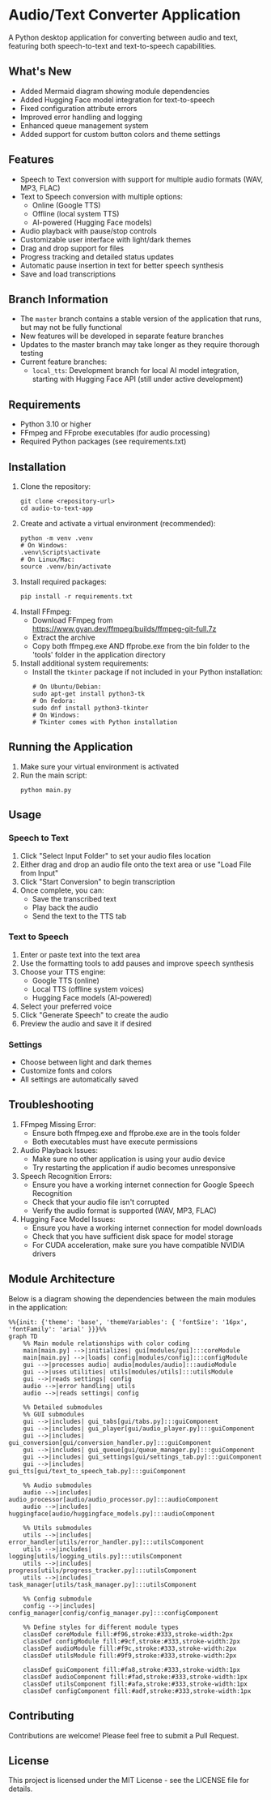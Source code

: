 # Audio/Text Converter Application
A Python desktop application for converting between audio and text, featuring both speech-to-text and text-to-speech capabilities.

## What's New
- Added Mermaid diagram showing module dependencies
- Added Hugging Face model integration for text-to-speech
- Fixed configuration attribute errors
- Improved error handling and logging
- Enhanced queue management system
- Added support for custom button colors and theme settings

## Features
- Speech to Text conversion with support for multiple audio formats (WAV, MP3, FLAC)
- Text to Speech conversion with multiple options:
  - Online (Google TTS)
  - Offline (local system TTS)
  - AI-powered (Hugging Face models)
- Audio playback with pause/stop controls
- Customizable user interface with light/dark themes
- Drag and drop support for files
- Progress tracking and detailed status updates
- Automatic pause insertion in text for better speech synthesis
- Save and load transcriptions

## Branch Information
- The `master` branch contains a stable version of the application that runs, but may not be fully functional
- New features will be developed in separate feature branches
- Updates to the master branch may take longer as they require thorough testing
- Current feature branches:
  - `local_tts`: Development branch for local AI model integration, starting with Hugging Face API (still under active development)

## Requirements
- Python 3.10 or higher
- FFmpeg and FFprobe executables (for audio processing)
- Required Python packages (see requirements.txt)

## Installation
1. Clone the repository:
   ```
   git clone <repository-url>
   cd audio-to-text-app
   ```
2. Create and activate a virtual environment (recommended):
   ```
   python -m venv .venv
   # On Windows:
   .venv\Scripts\activate
   # On Linux/Mac:
   source .venv/bin/activate
   ```
3. Install required packages:
   ```
   pip install -r requirements.txt
   ```
4. Install FFmpeg:
   - Download FFmpeg from https://www.gyan.dev/ffmpeg/builds/ffmpeg-git-full.7z
   - Extract the archive
   - Copy both ffmpeg.exe AND ffprobe.exe from the bin folder to the 'tools' folder in the application directory
5. Install additional system requirements:
   - Install the `tkinter` package if not included in your Python installation:
     ```
     # On Ubuntu/Debian:
     sudo apt-get install python3-tk
     # On Fedora:
     sudo dnf install python3-tkinter
     # On Windows:
     # Tkinter comes with Python installation
     ```

## Running the Application
1. Make sure your virtual environment is activated
2. Run the main script:
   ```
   python main.py
   ```

## Usage
### Speech to Text
1. Click "Select Input Folder" to set your audio files location
2. Either drag and drop an audio file onto the text area or use "Load File from Input"
3. Click "Start Conversion" to begin transcription
4. Once complete, you can:
   - Save the transcribed text
   - Play back the audio
   - Send the text to the TTS tab

### Text to Speech
1. Enter or paste text into the text area
2. Use the formatting tools to add pauses and improve speech synthesis
3. Choose your TTS engine:
   - Google TTS (online)
   - Local TTS (offline system voices)
   - Hugging Face models (AI-powered)
4. Select your preferred voice
5. Click "Generate Speech" to create the audio
6. Preview the audio and save it if desired

### Settings
- Choose between light and dark themes
- Customize fonts and colors
- All settings are automatically saved

## Troubleshooting
1. FFmpeg Missing Error:
   - Ensure both ffmpeg.exe and ffprobe.exe are in the tools folder
   - Both executables must have execute permissions
2. Audio Playback Issues:
   - Make sure no other application is using your audio device
   - Try restarting the application if audio becomes unresponsive
3. Speech Recognition Errors:
   - Ensure you have a working internet connection for Google Speech Recognition
   - Check that your audio file isn't corrupted
   - Verify the audio format is supported (WAV, MP3, FLAC)
4. Hugging Face Model Issues:
   - Ensure you have a working internet connection for model downloads
   - Check that you have sufficient disk space for model storage
   - For CUDA acceleration, make sure you have compatible NVIDIA drivers

## Module Architecture
Below is a diagram showing the dependencies between the main modules in the application:

```mermaid
%%{init: {'theme': 'base', 'themeVariables': { 'fontSize': '16px', 'fontFamily': 'arial' }}}%%
graph TD
    %% Main module relationships with color coding
    main[main.py] -->|initializes| gui[modules/gui]:::coreModule
    main[main.py] -->|loads| config[modules/config]:::configModule
    gui -->|processes audio| audio[modules/audio]:::audioModule
    gui -->|uses utilities| utils[modules/utils]:::utilsModule
    gui -->|reads settings| config
    audio -->|error handling| utils
    audio -->|reads settings| config
    
    %% Detailed submodules
    %% GUI submodules
    gui -->|includes| gui_tabs[gui/tabs.py]:::guiComponent
    gui -->|includes| gui_player[gui/audio_player.py]:::guiComponent
    gui -->|includes| gui_conversion[gui/conversion_handler.py]:::guiComponent
    gui -->|includes| gui_queue[gui/queue_manager.py]:::guiComponent
    gui -->|includes| gui_settings[gui/settings_tab.py]:::guiComponent
    gui -->|includes| gui_tts[gui/text_to_speech_tab.py]:::guiComponent
    
    %% Audio submodules
    audio -->|includes| audio_processor[audio/audio_processor.py]:::audioComponent
    audio -->|includes| huggingface[audio/huggingface_models.py]:::audioComponent
    
    %% Utils submodules
    utils -->|includes| error_handler[utils/error_handler.py]:::utilsComponent
    utils -->|includes| logging[utils/logging_utils.py]:::utilsComponent
    utils -->|includes| progress[utils/progress_tracker.py]:::utilsComponent
    utils -->|includes| task_manager[utils/task_manager.py]:::utilsComponent
    
    %% Config submodule
    config -->|includes| config_manager[config/config_manager.py]:::configComponent
    
    %% Define styles for different module types
    classDef coreModule fill:#f96,stroke:#333,stroke-width:2px
    classDef configModule fill:#9cf,stroke:#333,stroke-width:2px
    classDef audioModule fill:#f9c,stroke:#333,stroke-width:2px
    classDef utilsModule fill:#9f9,stroke:#333,stroke-width:2px
    
    classDef guiComponent fill:#fa8,stroke:#333,stroke-width:1px
    classDef audioComponent fill:#fad,stroke:#333,stroke-width:1px
    classDef utilsComponent fill:#afa,stroke:#333,stroke-width:1px
    classDef configComponent fill:#adf,stroke:#333,stroke-width:1px
```

## Contributing
Contributions are welcome! Please feel free to submit a Pull Request.

## License
This project is licensed under the MIT License - see the LICENSE file for details.